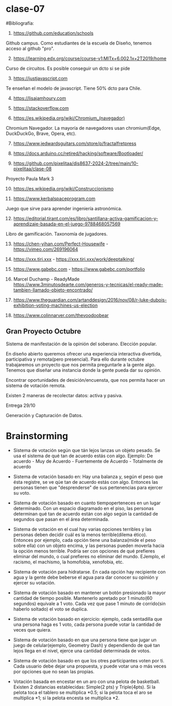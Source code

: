 # clase-07


#Bibliografía: 

1. https://github.com/education/schools

Github campus. Como estudiantes de la escuela de Diseño, tenemos acceso al github "pro".

2. https://learning.edx.org/course/course-v1:MITx+6.002.1x+2T2019/home

Curso de circuitos. Es posible conseguir un dcto si se pide

3. https://justjavascript.com 

Te enseñan el modelo de javascript. Tiene 50% dcto para Chile.

4. https://lisajamhoury.com

5. https://stackoverflow.com

6. https://es.wikipedia.org/wiki/Chromium_(navegador)

Chromium Navegador. La mayoría de navegadores usan chromium(Edge, DuckDuckGo, Brave, Opera, etc).

7. https://www.jedwardsguitars.com/store/p/fractalfretpress

8. https://docs.arduino.cc/retired/hacking/software/Bootloader/

9. https://github.com/pixelitaa/dis8637-2024-2/tree/main/10-pixelitaa/clase-08

Proyecto Paula Mark 3

10. https://es.wikipedia.org/wiki/Construccionismo

11. https://www.kerbalspaceprogram.com
    
Juego que sirve para aprender ingeniería astronómica.

12. https://editorial.tirant.com/es/libro/santillana-activa-gamificacion-y-aprendizaje-basada-en-el-juego-9788468057569

Libro de gamificación. Taxonomía de jugadores.

13. https://chen-yihan.com/Perfect-Housewife  -  https://vimeo.com/269196064

14. https://xxx.tiri.xxx - https://xxx.tiri.xxx/work/deeptalking/

15. https://www.gabebc.com - https://www.gabebc.com/portfolio

16. Marcel Duchamp - ReadyMade https://www.3minutosdearte.com/generos-y-tecnicas/el-ready-made-tambien-llamado-objeto-encontrado/

17. https://www.theguardian.com/artanddesign/2016/nov/08/r-luke-dubois-exhibition-voting-machines-us-election

18. https://www.colinnarver.com/thevoodoobear

## Gran Proyecto Octubre

Sistema de manifestación de la opinión del soberano. Elección popular.

En diseño abierto queremos ofrecer una experiencia interactiva divertida, participativa y remota(pero presencial). Para ello durante octubre trabajaremos un proyecto que nos permita preguntarle a la gente algo. Tenemos que diseñar una instancia donde la gente pueda dar su opinión.

Encontrar oportunidades de desición/encuensta, que nos permita hacer un sistema de votación remota.

Existen 2 maneras de recolectar datos: activa y pasiva.

Entrega 29/10

Generación y Capturación de Datos.


# Brainstorming

- Sistema de votación según que tán lejos lanzas un objeto pesado. Se usa el sistema de qué tan de acuerdo estás con algo. Ejemplo: De acuerdo - Muy de Acuerdo - Fuertemente de Acuerdo - Totalmente de acuerdo

- Sistema de votación basado en: Hay una balanza y, según el peso que ésta registre, se ve qúe tan de acuerdo estás con algo. Entonces las personas tienen que "desprenderse" de sus pertenencias para ejercer su voto.

- Sistema de votación basado en cuanto tiempoperteneces en un lugar determinado. Con un espacio diagramado en el piso, las personas determinan qué tan de acuerdo están con algo según la cantidad de segundos que pasan en el área determinada.

- Sistema de votación en el cual hay varias opciones terribles y las personas deben decidir cuál es la menos terrible(dilema ético). Entonces por ejemplo, cada opción tiene una balanza(mide el peso sobre ella) con un objeto encima, y las personas pueden moverla hacia la opción menos terrible. Podría ser con opciones de qué prefieres eliminar del mundo, o cual prefieres no eliminar del mundo. EJemplo, el racismo, el machismo, la homofobia, xenofobia, etc.

- Sistema de votación para hidratarse. En cada opción hay recipiente con agua y la gente debe beberse el agua  para dar  conocer su opinión y ejercer su votación.

- Sistema de votación basado en mantener un botón presionado la mayor cantidad de tiempo posible. Mantenerlo apretado por 1 minuto(60 segundos) equivale a 1 voto. Cada vez que pase 1 minuto de corrido(sin haberlo soltado) el voto se duplica.

- Sistema de votación basado en ejercicio: ejemplo, cada sentadilla que una persona haga es 1 voto, cada persona puede votar la cantidad de veces que quiera.

- Sistema de votación basado en que una persona tiene que jugar un juego de celular(ejemplo, Geometry Dash) y dependiendo de qué tan lejos llega en el nivel, ejerce una cantidad determinada de votos.

- Sistema de votación basado en que los otres participantes voten por ti. Cada usuario debe dejar una propuesta, y puede votar una o más veces por opciones que no sean las propias.

- Votación basada en encestar en un aro con una pelota de basketball. Existen 2 distancias establecidas: Simple(2 pts) y Triple(4pts). Si la pelota toca el tablero se multiplica *0.5; si la pelota toca el aro se multiplica *1; si la pelota encesta se multiplica *2.




